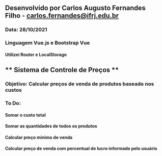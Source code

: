 ## Desenvolvido por Carlos Augusto Fernandes Filho - carlos.fernandes@ifrj.edu.br
### Data: 28/10/2021

### Linguagem Vue.js e Bootstrap Vue
#### Utilizei Router e LocalStorage

## ** Sistema de Controle de Preços ** #

### Objetivo: Calcular preços de venda de produtos baseado nos custos

### To Do: 
#### Somar o custo total
#### Somar as quantidades de todos os produtos
#### Calcular preço mínimo de venda
#### Calcular preço de venda com percentual de lucro informado pelo usuário


